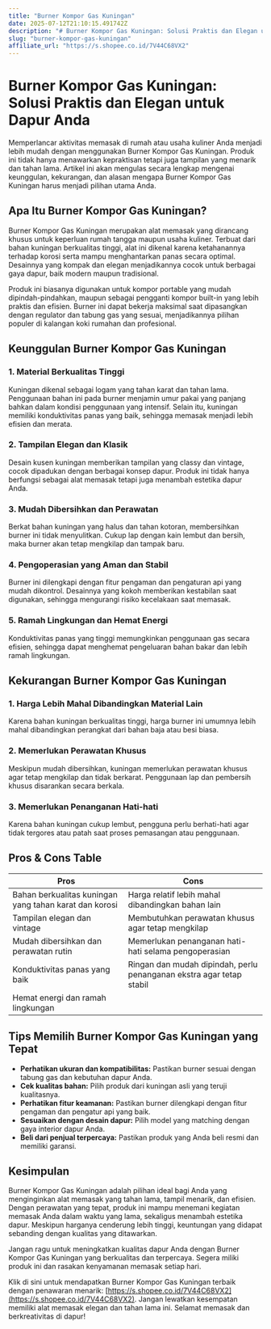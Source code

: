 ```yaml
---
title: "Burner Kompor Gas Kuningan"
date: 2025-07-12T21:10:15.491742Z
description: "# Burner Kompor Gas Kuningan: Solusi Praktis dan Elegan untuk Dapur Anda..."
slug: "burner-kompor-gas-kuningan"
affiliate_url: "https://s.shopee.co.id/7V44C68VX2"
---
```

# Burner Kompor Gas Kuningan: Solusi Praktis dan Elegan untuk Dapur Anda

Memperlancar aktivitas memasak di rumah atau usaha kuliner Anda menjadi lebih mudah dengan menggunakan Burner Kompor Gas Kuningan. Produk ini tidak hanya menawarkan kepraktisan tetapi juga tampilan yang menarik dan tahan lama. Artikel ini akan mengulas secara lengkap mengenai keunggulan, kekurangan, dan alasan mengapa Burner Kompor Gas Kuningan harus menjadi pilihan utama Anda.

## Apa Itu Burner Kompor Gas Kuningan?

Burner Kompor Gas Kuningan merupakan alat memasak yang dirancang khusus untuk keperluan rumah tangga maupun usaha kuliner. Terbuat dari bahan kuningan berkualitas tinggi, alat ini dikenal karena ketahanannya terhadap korosi serta mampu menghantarkan panas secara optimal. Desainnya yang kompak dan elegan menjadikannya cocok untuk berbagai gaya dapur, baik modern maupun tradisional.

Produk ini biasanya digunakan untuk kompor portable yang mudah dipindah-pindahkan, maupun sebagai pengganti kompor built-in yang lebih praktis dan efisien. Burner ini dapat bekerja maksimal saat dipasangkan dengan regulator dan tabung gas yang sesuai, menjadikannya pilihan populer di kalangan koki rumahan dan profesional.

## Keunggulan Burner Kompor Gas Kuningan

### 1. Material Berkualitas Tinggi

Kuningan dikenal sebagai logam yang tahan karat dan tahan lama. Penggunaan bahan ini pada burner menjamin umur pakai yang panjang bahkan dalam kondisi penggunaan yang intensif. Selain itu, kuningan memiliki konduktivitas panas yang baik, sehingga memasak menjadi lebih efisien dan merata.

### 2. Tampilan Elegan dan Klasik

Desain kusen kuningan memberikan tampilan yang classy dan vintage, cocok dipadukan dengan berbagai konsep dapur. Produk ini tidak hanya berfungsi sebagai alat memasak tetapi juga menambah estetika dapur Anda.

### 3. Mudah Dibersihkan dan Perawatan

Berkat bahan kuningan yang halus dan tahan kotoran, membersihkan burner ini tidak menyulitkan. Cukup lap dengan kain lembut dan bersih, maka burner akan tetap mengkilap dan tampak baru.

### 4. Pengoperasian yang Aman dan Stabil

Burner ini dilengkapi dengan fitur pengaman dan pengaturan api yang mudah dikontrol. Desainnya yang kokoh memberikan kestabilan saat digunakan, sehingga mengurangi risiko kecelakaan saat memasak.

### 5. Ramah Lingkungan dan Hemat Energi

Konduktivitas panas yang tinggi memungkinkan penggunaan gas secara efisien, sehingga dapat menghemat pengeluaran bahan bakar dan lebih ramah lingkungan.

## Kekurangan Burner Kompor Gas Kuningan

### 1. Harga Lebih Mahal Dibandingkan Material Lain

Karena bahan kuningan berkualitas tinggi, harga burner ini umumnya lebih mahal dibandingkan perangkat dari bahan baja atau besi biasa.

### 2. Memerlukan Perawatan Khusus

Meskipun mudah dibersihkan, kuningan memerlukan perawatan khusus agar tetap mengkilap dan tidak berkarat. Penggunaan lap dan pembersih khusus disarankan secara berkala.

### 3. Memerlukan Penanganan Hati-hati

Karena bahan kuningan cukup lembut, pengguna perlu berhati-hati agar tidak tergores atau patah saat proses pemasangan atau penggunaan.

## Pros & Cons Table

| **Pros**                                              | **Cons**                                              |
|--------------------------------------------------------|------------------------------------------------------|
| Bahan berkualitas kuningan yang tahan karat dan korosi | Harga relatif lebih mahal dibandingkan bahan lain  |
| Tampilan elegan dan vintage                          | Membutuhkan perawatan khusus agar tetap mengkilap   |
| Mudah dibersihkan dan perawatan rutin                | Memerlukan penanganan hati-hati selama pengoperasian |
| Konduktivitas panas yang baik                        | Ringan dan mudah dipindah, perlu penanganan ekstra agar tetap stabil |
| Hemat energi dan ramah lingkungan                    |                                                         |

## Tips Memilih Burner Kompor Gas Kuningan yang Tepat

- **Perhatikan ukuran dan kompatibilitas:** Pastikan burner sesuai dengan tabung gas dan kebutuhan dapur Anda.
- **Cek kualitas bahan:** Pilih produk dari kuningan asli yang teruji kualitasnya.
- **Perhatikan fitur keamanan:** Pastikan burner dilengkapi dengan fitur pengaman dan pengatur api yang baik.
- **Sesuaikan dengan desain dapur:** Pilih model yang matching dengan gaya interior dapur Anda.
- **Beli dari penjual terpercaya:** Pastikan produk yang Anda beli resmi dan memiliki garansi.

## Kesimpulan

Burner Kompor Gas Kuningan adalah pilihan ideal bagi Anda yang menginginkan alat memasak yang tahan lama, tampil menarik, dan efisien. Dengan perawatan yang tepat, produk ini mampu menemani kegiatan memasak Anda dalam waktu yang lama, sekaligus menambah estetika dapur. Meskipun harganya cenderung lebih tinggi, keuntungan yang didapat sebanding dengan kualitas yang ditawarkan.

Jangan ragu untuk meningkatkan kualitas dapur Anda dengan Burner Kompor Gas Kuningan yang berkualitas dan terpercaya. Segera miliki produk ini dan rasakan kenyamanan memasak setiap hari.

Klik di sini untuk mendapatkan Burner Kompor Gas Kuningan terbaik dengan penawaran menarik: [https://s.shopee.co.id/7V44C68VX2](https://s.shopee.co.id/7V44C68VX2). Jangan lewatkan kesempatan memiliki alat memasak elegan dan tahan lama ini. Selamat memasak dan berkreativitas di dapur!